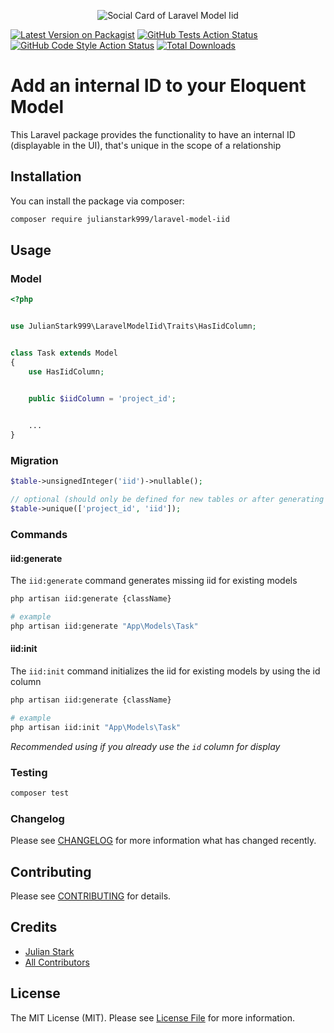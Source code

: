 <p align="center"><img src="https://banners.beyondco.de/laravel-model-iid.png?theme=light&packageManager=composer+require&packageName=julianstark999%2Flaravel-model-iid&pattern=circuitBoard&style=style_2&description=&md=1&showWatermark=0&fontSize=100px&images=database&widths=350&heights=350" alt="Social Card of Laravel Model Iid"></p>

[![Latest Version on Packagist](https://img.shields.io/packagist/v/julianstark999/laravel-model-iid.svg?style=flat-square)](https://packagist.org/packages/julianstark999/laravel-model-iid)
[![GitHub Tests Action Status](https://img.shields.io/github/workflow/status/julianstark999/laravel-model-iid/run-tests?label=tests)](https://github.com/julianstark999/laravel-model-iid/actions?query=workflow%3ATests+branch%3Amaster)
[![GitHub Code Style Action Status](https://img.shields.io/github/workflow/status/julianstark999/laravel-model-iid/Check%20&%20fix%20styling?label=code%20style)](https://github.com/julianstark999/laravel-model-iid/actions?query=workflow%3A"Check+%26+fix+styling"+branch%3Amaster)
[![Total Downloads](https://img.shields.io/packagist/dt/julianstark999/laravel-model-iid.svg?style=flat-square)](https://packagist.org/packages/julianstark999/laravel-model-iid)

# Add an internal ID to your Eloquent Model
This Laravel package provides the functionality to have an internal ID (displayable in the UI), that's unique in the scope of a relationship

## Installation

You can install the package via composer:
```bash
composer require julianstark999/laravel-model-iid
```

## Usage

### Model

```php
<?php


use JulianStark999\LaravelModelIid\Traits\HasIidColumn;


class Task extends Model
{
    use HasIidColumn;


    public $iidColumn = 'project_id';

    
    ...
}
```

### Migration

```php
$table->unsignedInteger('iid')->nullable();

// optional (should only be defined for new tables or after generating iids for existing entries)
$table->unique(['project_id', 'iid']);
```

### Commands

#### iid:generate

The `iid:generate` command generates missing iid for existing models
```bash
php artisan iid:generate {className}

# example
php artisan iid:generate "App\Models\Task"
```

#### iid:init

The `iid:init` command initializes the iid for existing models by using the id column
```bash
php artisan iid:generate {className}

# example
php artisan iid:init "App\Models\Task"
```
*Recommended using if you already use the `id` column for display*


### Testing

``` bash
composer test
```

### Changelog

Please see [CHANGELOG](CHANGELOG.md) for more information what has changed recently.

## Contributing

Please see [CONTRIBUTING](.github/CONTRIBUTING.md) for details.

## Credits

- [Julian Stark](https://github.com/julianstark999)
- [All Contributors](../../contributors)

## License

The MIT License (MIT). Please see [License File](LICENSE.md) for more information.
